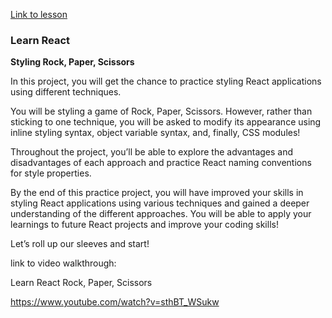 [Link to lesson](https://www.codecademy.com/courses/react-101/projects/styling-rock-paper-scissors)

### Learn React

**Styling Rock, Paper, Scissors**

In this project, you will get the chance to practice styling React applications using different techniques.

You will be styling a game of Rock, Paper, Scissors. However, rather than sticking to one technique, you will be asked to modify its appearance using inline styling syntax, object variable syntax, and, finally, CSS modules!

Throughout the project, you’ll be able to explore the advantages and disadvantages of each approach and practice React naming conventions for style properties.

By the end of this practice project, you will have improved your skills in styling React applications using various techniques and gained a deeper understanding of the different approaches. You will be able to apply your learnings to future React projects and improve your coding skills!

Let’s roll up our sleeves and start!


link to video walkthrough:

Learn React Rock, Paper, Scissors

https://www.youtube.com/watch?v=sthBT_WSukw
